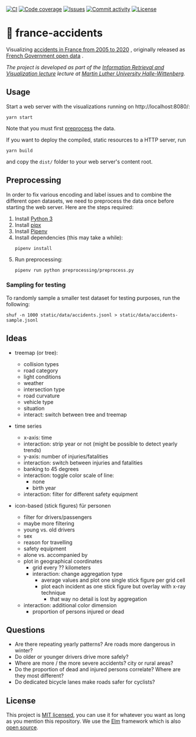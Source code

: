 [![CI](https://img.shields.io/github/workflow/status/heinrichreimer/france-accidents/CI?style=flat-square)](https://github.com/heinrichreimer/france-accidents/actions?query=workflow%3A"CI")
[![Code coverage](https://img.shields.io/codecov/c/github/heinrichreimer/france-accidents?style=flat-square)](https://codecov.io/github/heinrichreimer/france-accidents/)
[![Issues](https://img.shields.io/github/issues/heinrichreimer/france-accidents?style=flat-square)](https://github.com/heinrichreimer/france-accidents/issues)
[![Commit activity](https://img.shields.io/github/commit-activity/m/heinrichreimer/france-accidents?style=flat-square)](https://github.com/heinrichreimer/france-accidents/commits)
[![License](https://img.shields.io/github/license/heinrichreimer/france-accidents?style=flat-square)](LICENSE)

# 🚨 france-accidents

Visualizing [accidents in France from 2005 to 2020](https://kaggle.com/ahmedlahlou/accidents-in-france-from-2005-to-2016)
, originally released
as [French Government open data](https://data.gouv.fr/en/datasets/bases-de-donnees-annuelles-des-accidents-corporels-de-la-circulation-routiere-annees-de-2005-a-2019/)
.

_The project is developed as part of
the [Information Retrieval and Visualization lecture](https://informatik.uni-halle.de/arbeitsgruppen/dbs/lehre/2757674_2757765/)
lecture at [Martin Luther University Halle-Wittenberg](https://uni-halle.de)._

## Usage

Start a web server with the visualizations running on http://localhost:8080/:

```shell
yarn start
```

Note that you must first [preprocess](#preprocessing) the data.

If you want to deploy the compiled, static resources to a HTTP server, run

```shell
yarn build
```

and copy the `dist/` folder to your web server's content root.

## Preprocessing

In order to fix various encoding and label issues and to combine the different open datasets,
we need to preprocess the data once before starting the web server.
Here are the steps required:

1. Install [Python 3](https://python.org/downloads/)
2. Install [pipx](https://pipxproject.github.io/pipx/installation/#install-pipx)
3. Install [Pipenv](https://pipenv.pypa.io/en/latest/install/#isolated-installation-of-pipenv-with-pipx)
4. Install dependencies (this may take a while):
    ```shell
    pipenv install
    ```
5. Run preprocessing:
    ```shell
    pipenv run python preprocessing/preprocess.py 
    ```

### Sampling for testing

To randomly sample a smaller test dataset for testing purposes, run the following:
```shell
shuf -n 1000 static/data/accidents.jsonl > static/data/accidents-sample.jsonl
```

## Ideas
- treemap (or tree):
  - collision types
  - road category
  - light conditions
  - weather
  - intersection type
  - road curvature
  - vehicle type
  - situation
  - interact: switch between tree and treemap

- time series
  - x-axis: time
  - interaction: strip year or not
    (might be possible to detect yearly trends)
  - y-axis: number of injuries/fatalities
  - interaction: switch between injuries and fatalities
  - banking to 45 degrees
  - interaction: toggle color scale of line:
    - none
    - birth year
  - interaction: filter for different safety equipment

- icon-based (stick figures) für personen
  - filter for drivers/passengers
  - maybe more filtering
  - young vs. old drivers
  - sex
  - reason for travelling
  - safety equipment
  - alone vs. accompanied by
  - plot in geographical coordinates
    - grid every ?? kilometers
    - interaction: change aggregation type
      - average values and plot one single stick figure per grid cell
      - plot each incident as one stick figure but overlay with x-ray technique
        - that way no detail is lost by aggregation
  - interaction: additional color dimension
    - proportion of persons injured or dead

## Questions
- Are there repeating yearly patterns? Are roads more dangerous in winter?
- Do older or younger drivers drive more safely?
- Where are more / the more severe accidents? city or rural areas?
- Do the proportion of dead and injured persons correlate? Where are they most different?
- Do dedicated bicycle lanes make roads safer for cyclists?
  
## License

This project is [MIT licensed](LICENSE), you can use it for whatever you want as long as you mention this repository.
We use the [Elm](https://reactjs.org/) framework which is
also [open source](https://github.com/elm/core/blob/master/LICENSE).
